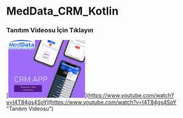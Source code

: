 # MedData_CRM_Kotlin



### Tanıtım Videosu İçin Tıklayın
[<img target= "_blank" src="/README_IMAGES/1.jpg" width="40%">](https://www.youtube.com/watch?v=I4T84gs4SoY](https://www.youtube.com/watch?v=I4T84gs4SoY "Tanıtım Videosu")
